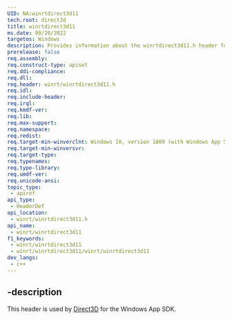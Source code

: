 ```yaml
---
UID: NA:winrtdirect3d11
tech.root: direct3d
title: winrtdirect3d11
ms.date: 09/20/2022
targetos: Windows
description: Provides information about the winrtdirect3d11.h header for Direct3D.
prerelease: false
req.assembly: 
req.construct-type: apiset
req.ddi-compliance: 
req.dll: 
req.header: winrt/winrtdirect3d11.h
req.idl: 
req.include-header: 
req.irql: 
req.kmdf-ver: 
req.lib: 
req.max-support: 
req.namespace: 
req.redist: 
req.target-min-winverclnt: Windows 10, version 1809 (with Windows App SDK 1.0 or later)
req.target-min-winversvr: 
req.target-type: 
req.typenames: 
req.type-library: 
req.umdf-ver: 
req.unicode-ansi: 
topic_type:
 - apiref
api_type:
 - HeaderDef
api_location:
 - winrt/winrtdirect3d11.h
api_name:
 - winrt/winrtdirect3d11
f1_keywords:
 - winrt/winrtdirect3d11
 - winrt/winrtdirect3d11/winrt/winrtdirect3d11
dev_langs:
 - c++
---
```


## -description

This header is used by [Direct3D](../_direct3d/index.md) for the Windows App SDK.

